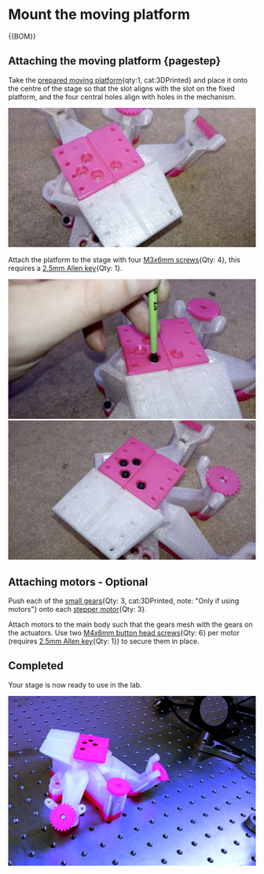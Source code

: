 # Mount the moving platform

{{BOM}}

## Attaching the moving platform {pagestep}
 
Take the [prepared moving platform](fromstep){qty:1, cat:3DPrinted} and place it onto the centre of the stage so that the slot aligns with the slot on the fixed platform, and the four central holes align with holes in the mechanism.

![](images/6-1-Align.jpg)

Attach the platform to the stage with four [M3x6mm screws][M3x6mm screw]{Qty: 4}, this requires a [2.5mm Allen key]{Qty: 1}.

![](images/6-2-Screw.jpg)
![](images/6-3-Complete.jpg)

[M3x6mm screw]: Hardware.yaml#CapScrew_M3x6mm_SS
[2.5mm Allen key]: "{cat:tool}"

## Attaching motors - Optional

[28BYJ-48 micro geared stepper motors]: Hardware.yaml#28BYJ-48 "{note: 'Only if using motors'}"

Push each of the [small gears](fromstep){Qty: 3, cat:3DPrinted, note: "Only if using motors"} onto each [stepper motor][28BYJ-48 micro geared stepper motors]{Qty: 3}.

Attach motors to the main body such that the gears mesh with the gears on the actuators. Use two [M4x6mm button head screws]{Qty: 6} per motor (requires [2.5mm Allen key]{Qty: 1}) to secure them in place.

[M4x6mm button head screws]: Hardware.yaml#ButtonScrew_M4x6mm_SS

## Completed

Your stage is now ready to use in the lab.

![](images/7-1-Lab.jpg)